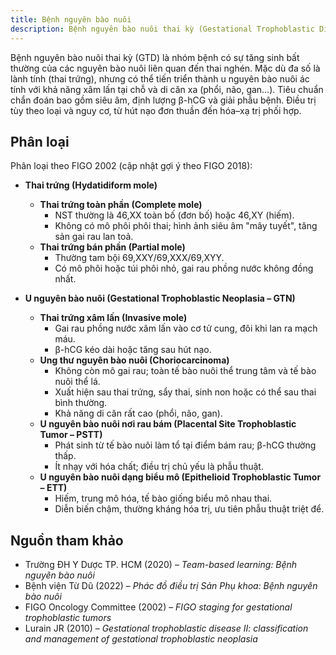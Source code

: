 ```yaml
---
title: Bệnh nguyên bào nuôi
description: Bệnh nguyên bào nuôi thai kỳ (Gestational Trophoblastic Disease – GTD) là một nhóm bệnh lý đặc trưng bởi sự tăng sinh bất thường của tế bào nguyên bào nuôi (lớp tế bào phát triển thành nhau thai), có thể là lành tính hoặc ác tính, với khả năng di căn xa.
---
```


Bệnh nguyên bào nuôi thai kỳ (GTD) là nhóm bệnh có sự tăng sinh bất thường của các nguyên bào nuôi liên quan đến thai nghén. Mặc dù đa số là lành tính (thai trứng), nhưng có thể tiến triển thành u nguyên bào nuôi ác tính với khả năng xâm lấn tại chỗ và di căn xa (phổi, não, gan…). Tiêu chuẩn chẩn đoán bao gồm siêu âm, định lượng β-hCG và giải phẫu bệnh. Điều trị tùy theo loại và nguy cơ, từ hút nạo đơn thuần đến hóa–xạ trị phối hợp.

## Phân loại

Phân loại theo FIGO 2002 (cập nhật gợi ý theo FIGO 2018):

- **Thai trứng (Hydatidiform mole)**

  - **Thai trứng toàn phần (Complete mole)**
    - NST thường là 46,XX toàn bố (đơn bố) hoặc 46,XY (hiếm).
    - Không có mô phôi phôi thai; hình ảnh siêu âm "mây tuyết", tăng sản gai rau lan toả.
  - **Thai trứng bán phần (Partial mole)**
    - Thường tam bội 69,XXY/69,XXX/69,XYY.
    - Có mô phôi hoặc túi phôi nhỏ, gai rau phồng nước không đồng nhất.

- **U nguyên bào nuôi (Gestational Trophoblastic Neoplasia – GTN)**
  - **Thai trứng xâm lấn (Invasive mole)**
    - Gai rau phồng nước xâm lấn vào cơ tử cung, đôi khi lan ra mạch máu.
    - β-hCG kéo dài hoặc tăng sau hút nạo.
  - **Ung thư nguyên bào nuôi (Choriocarcinoma)**
    - Không còn mô gai rau; toàn tế bào nuôi thể trung tâm và tế bào nuôi thể lá.
    - Xuất hiện sau thai trứng, sẩy thai, sinh non hoặc có thể sau thai bình thường.
    - Khả năng di căn rất cao (phổi, não, gan).
  - **U nguyên bào nuôi nơi rau bám (Placental Site Trophoblastic Tumor – PSTT)**
    - Phát sinh từ tế bào nuôi làm tổ tại điểm bám rau; β-hCG thường thấp.
    - Ít nhạy với hóa chất; điều trị chủ yếu là phẫu thuật.
  - **U nguyên bào nuôi dạng biểu mô (Epithelioid Trophoblastic Tumor – ETT)**
    - Hiếm, trung mô hóa, tế bào giống biểu mô nhau thai.
    - Diễn biến chậm, thường kháng hóa trị, ưu tiên phẫu thuật triệt để.

## Nguồn tham khảo

- Trường ĐH Y Dược TP. HCM (2020) – _Team-based learning: Bệnh nguyên bào nuôi_
- Bệnh viện Từ Dũ (2022) – _Phác đồ điều trị Sản Phụ khoa: Bệnh nguyên bào nuôi_
- FIGO Oncology Committee (2002) – _FIGO staging for gestational trophoblastic tumors_
- Lurain JR (2010) – _Gestational trophoblastic disease II: classification and management of gestational trophoblastic neoplasia_

